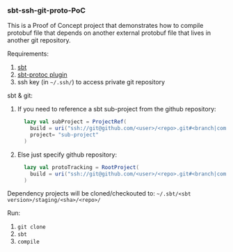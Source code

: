 ### sbt-ssh-git-proto-PoC

This is a Proof of Concept project that demonstrates how to compile protobuf file
that depends on another external protobuf file that lives in another git repository.

Requirements:
1.  [sbt](https://www.scala-sbt.org/download.html) 
2.  [sbt-protoc plugin](project/protoc.sbt)
3.  ssh key (in `~/.ssh/`) to access private git repository

sbt & git:
1. If you need to reference a sbt sub-project from the github repository:
    ```scala
      lazy val subProject = ProjectRef(
        build = uri("ssh://git@github.com/<user>/<repo>.git#<branch|commit|tag>"),
        project= "sub-project"
      )
    ```
2. Else just specify github repository:
    ```scala
      lazy val protoTracking = RootProject(
        build = uri("ssh://git@github.com/<user>/<repo>.git#<branch|commit|tag>")
      )
    ```

Dependency projects will be cloned/checkouted to:  `~/.sbt/<sbt version>/staging/<sha>/<repo>/`


Run:
1. ```git clone```
2. ```sbt```
3. ```compile```
